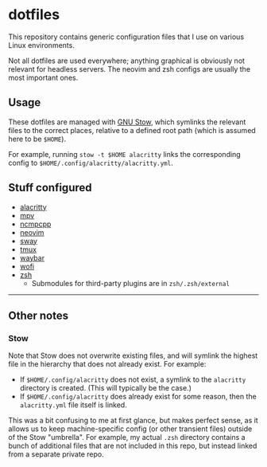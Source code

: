 # dotfiles

This repository contains generic configuration files that I use on various
Linux environments.

Not all dotfiles are used everywhere; anything graphical is obviously not
relevant for headless servers. The neovim and zsh configs are usually the most
important ones.

## Usage

These dotfiles are managed with [GNU Stow](https://www.gnu.org/software/stow/),
which symlinks the relevant files to the correct places, relative to a defined
root path (which is assumed here to be `$HOME`).

For example, running `stow -t $HOME alacritty` links the corresponding config
to `$HOME/.config/alacritty/alacritty.yml`.

## Stuff configured

- [alacritty](https://github.com/alacritty/alacritty)
- [mpv](https://mpv.io/)
- [ncmpcpp](https://github.com/ncmpcpp/ncmpcpp)
- [neovim](https://neovim.io/)
- [sway](https://swaywm.org/)
- [tmux](https://github.com/tmux/tmux)
- [waybar](https://github.com/Alexays/Waybar)
- [wofi](https://hg.sr.ht/~scoopta/wofi)
- [zsh](https://www.zsh.org/)
  - Submodules for third-party plugins are in `zsh/.zsh/external`

---

## Other notes

### Stow

Note that Stow does not overwrite existing files, and will symlink the highest
file in the hierarchy that does not already exist. For example:

- If `$HOME/.config/alacritty` does not exist, a symlink to the `alacritty`
  directory is created. (This will typically be the case.)
- If `$HOME/.config/alacritty` does already exist for some reason, then the
  `alacritty.yml` file itself is linked.

This was a bit confusing to me at first glance, but makes perfect sense, as it
allows us to keep machine-specific config (or other transient files) outside of
the Stow "umbrella". For example, my actual `.zsh` directory contains a bunch
of additional files that are not included in this repo, but instead linked from
a separate private repo.
